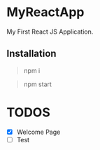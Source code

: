 # MyReactApp
My First React JS Application.

## Installation
> npm i

> npm start

# TODOS

- [x] Welcome Page
- [ ] Test